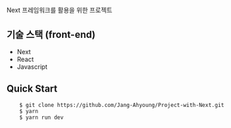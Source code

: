<h1 align="center">  </h2>
Next 프레임워크를 활용을 위한 프로젝트<br />

## 기술 스택 (front-end)

- Next
- React
- Javascript
  <br/>

## Quick Start

```
    $ git clone https://github.com/Jang-Ahyoung/Project-with-Next.git
    $ yarn
    $ yarn run dev
```

